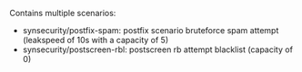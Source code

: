 Contains multiple scenarios:

- synsecurity/postfix-spam: postfix scenario bruteforce spam attempt (leakspeed of 10s with a capacity of 5)
- synsecurity/postscreen-rbl: postscreen rb attempt blacklist (capacity of 0)

